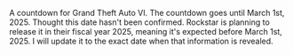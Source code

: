 A countdown for Grand Theft Auto VI. The countdown goes until March 1st, 2025. Thought this date hasn't been confirmed. Rockstar is planning to release it in their fiscal year 2025, meaning it's expected before March 1st, 2025. I will update it to the exact date when that information is revealed. 
